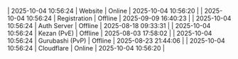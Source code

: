 | 2025-10-04 10:56:24 | Website | Online | 2025-10-04 10:56:20 |
| 2025-10-04 10:56:24 | Registration | Offline | 2025-09-09 16:40:23 |
| 2025-10-04 10:56:24 | Auth Server | Offline | 2025-08-18 09:33:31 |
| 2025-10-04 10:56:24 | Kezan (PvE) | Offline | 2025-08-03 17:58:02 |
| 2025-10-04 10:56:24 | Gurubashi (PvP) | Offline | 2025-08-23 21:44:06 |
| 2025-10-04 10:56:24 | Cloudflare | Online | 2025-10-04 10:56:20 |
